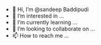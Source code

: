 - 👋 Hi, I’m @sandeep Baddipudi
- 👀 I’m interested in ...
- 🌱 I’m currently learning ...
- 💞️ I’m looking to collaborate on ...
- 📫 How to reach me ...

<!---
sandeepmom/sandeepmom is a ✨ special ✨ repository because its `README.md` (this file) appears on your GitHub profile.
You can click the Preview link to take a look at your changes.
--->
